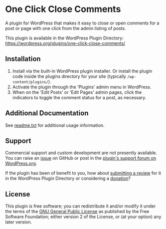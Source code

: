 # One Click Close Comments

A plugin for WordPress that makes it easy to close or open comments for a post or page with one click from the admin listing of posts.

This plugin is available in the WordPress Plugin Directory: https://wordpress.org/plugins/one-click-close-comments/


## Installation

1. Install via the built-in WordPress plugin installer. Or install the plugin code inside the plugins directory for your site (typically `/wp-content/plugins/`).
2. Activate the plugin through the 'Plugins' admin menu in WordPress.
3. When on the 'Edit Posts' or 'Edit Pages' admin pages, click the indicators to toggle the comment status for a post, as necessary.


## Additional Documentation

See [readme.txt](https://github.com/coffee2code/one-click-close-comments/blob/master/readme.txt) for additional usage information.


## Support

Commercial support and custom development are not presently available. You can raise an [issue](https://github.com/coffee2code/one-click-close-comments/issues) on GitHub or post in the [plugin's support forum on WordPress.org](https://wordpress.org/support/plugin/one-click-close-comments/).

If the plugin has been of benefit to you, how about [submitting a review](https://wordpress.org/support/plugin/one-click-close-comments/reviews/) for it in the WordPress Plugin Directory or considering a [donation](https://www.paypal.com/cgi-bin/webscr?cmd=_s-xclick&hosted_button_id=6ARCFJ9TX3522)?


## License

This plugin is free software; you can redistribute it and/or modify it under the terms of the [GNU General Public License](https://www.gnu.org/licenses/gpl-2.0.html) as published by the Free Software Foundation; either version 2 of the License, or (at your option) any later version.